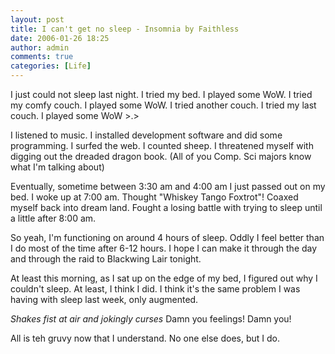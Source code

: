 ```yaml
---
layout: post
title: I can't get no sleep - Insomnia by Faithless
date: 2006-01-26 18:25
author: admin
comments: true
categories: [Life]
---
```

I just could not sleep last night.  I tried my bed.  I played some WoW.  I tried my comfy couch.  I played some WoW.  I tried another couch.  I tried my last couch.  I played some WoW &gt;.&gt;

I listened to music.  I installed development software and did some programming.  I surfed the web.  I counted sheep.  I threatened myself with digging out the dreaded dragon book.  (All of you Comp. Sci majors know what I&apos;m talking about)

Eventually, sometime between 3:30 am and 4:00 am I just passed out on my bed.  I woke up at 7:00 am.  Thought "Whiskey Tango Foxtrot"!  Coaxed myself back into dream land.  Fought a losing battle with trying to sleep until a little after 8:00 am.

So yeah, I&apos;m functioning on around 4 hours of sleep.  Oddly I feel better than I do most of the time after 6-12 hours.  I hope I can make it through the day and through the raid to Blackwing Lair tonight.

At least this morning, as I sat up on the edge of my bed, I figured out why I couldn&apos;t sleep.  At least, I think I did.  I think it&apos;s the same problem I was having with sleep last week, only augmented.

*Shakes fist at air and jokingly curses* Damn you feelings!  Damn you!

All is teh gruvy now that I understand.  No one else does, but I do.
